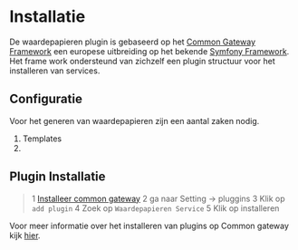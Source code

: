 # Installatie

De waardepapieren plugin is gebaseerd op het [Common Gateway Framework]() een europese uitbreiding op het bekende [Symfony Framework](). Het frame work ondersteund van zichzelf een plugin structuur voor het installeren van services.

## Configuratie

Voor het generen van waardepapieren zijn een aantal zaken nodig.

1. Templates
2.

## Plugin Installatie

> 1 [Installeer common gateway]()
> 2 ga naar Setting -> pluggins
> 3 Klik op `add plugin`
> 4 Zoek op `Waardepapieren Service`
> 5 Klik op installeren

Voor meer informatie over het installeren van plugins op Common gateway kijk [hier]().
